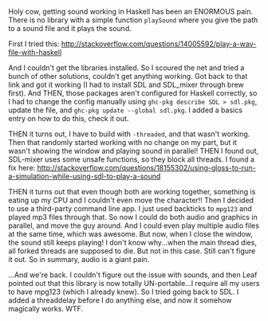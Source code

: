 Holy cow, getting sound working in Haskell has been an ENORMOUS pain. There is no library with a simple function `playSound` where you give the path to a sound file and it plays the sound.

First I tried this: http://stackoverflow.com/questions/14005592/play-a-wav-file-with-haskell

And I couldn't get the libraries installed. So I scoured the net and tried a bunch of other solutions, couldn't get anything working. Got back to that link and got it working (I had to install SDL and SDL_mixer through brew first). And THEN, those packages aren't configured for Haskell correctly, so I had to change the config manually using `ghc-pkg describe SDL > sdl.pkg`, update the file, and `ghc-pkg update --global sdl.pkg`. I added a basics entry on how to do this, check it out.

THEN it turns out, I have to build with `-threaded`, and that wasn't working.
Then that randomly started working with no change on my part, but it wasn't showing the window and playing sound in parallel!
THEN I found out, SDL-mixer uses some unsafe functions, so they block all threads. I found a fix here: http://stackoverflow.com/questions/18155302/using-gloss-to-run-a-simulation-while-using-sdl-to-play-a-sound

THEN it turns out that even though both are working together, something is eating up my CPU and I couldn't even move the character!!
Then I decided to use a third-party command line app. I just used backticks to `mpg123` and played mp3 files through that.
So now I could do both audio and graphics in parallel, and move the guy around. And I could even play multiple audio files at the same time, which was awesome.
But now, when I close the window, the sound still keeps playing! I don't know why...when the main thread dies, all forked threads are supposed to die. But not in this case. Still can't figure it out.
So in summary, audio is a giant pain.

...And we're back. I couldn't figure out the issue with sounds, and then Leaf pointed out that this library is now totally UN-portable...I require all my users to have mpg123 (which I already knew). So I tried going back to SDL. I added a threaddelay before I do anything else, and now it somehow magically works. WTF.
